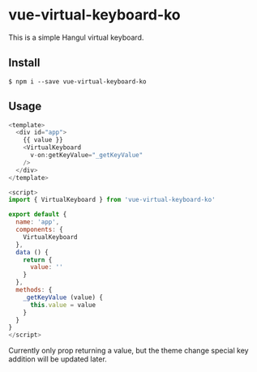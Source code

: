 # vue-virtual-keyboard-ko

This is a simple Hangul virtual keyboard.

## Install
``` console
$ npm i --save vue-virtual-keyboard-ko
```

## Usage
``` javascript
<template>
  <div id="app">
    {{ value }}
    <VirtualKeyboard 
      v-on:getKeyValue="_getKeyValue"
    />
  </div>
</template>

<script>
import { VirtualKeyboard } from 'vue-virtual-keyboard-ko'

export default {
  name: 'app',
  components: {
    VirtualKeyboard
  },
  data () {
    return {
      value: ''
    }
  },
  methods: {
    _getKeyValue (value) {
      this.value = value
    }
  }
}
</script>
```

Currently only prop returning a value, but the theme change special key addition will be updated later.


